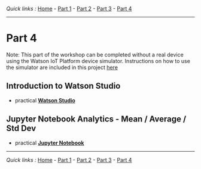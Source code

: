 *Quick links :*
[Home](/README.md) - [Part 1](/part1/README.md) - [Part 2](/part2/README.md) - [Part 3](/part3/README.md) - [Part 4](/part4/README.md)
***

# Part 4

Note:  This part of the workshop can be completed without a real device using the Watson IoT Platform device simulator.  Instructions on how to use the simulator are included in this project [here](../Simulator/README.md)

## Introduction to Watson Studio

- practical [**Watson Studio**](/part4/STUDIO.md)

## Jupyter Notebook Analytics - Mean / Average / Std Dev

- practical [**Jupyter Notebook**](/part4/JUPYTER.md)

***
*Quick links :*
[Home](/README.md) - [Part 1](/part1/README.md) - [Part 2](/part2/README.md) - [Part 3](/part3/README.md) - [Part 4](/part4/README.md)
